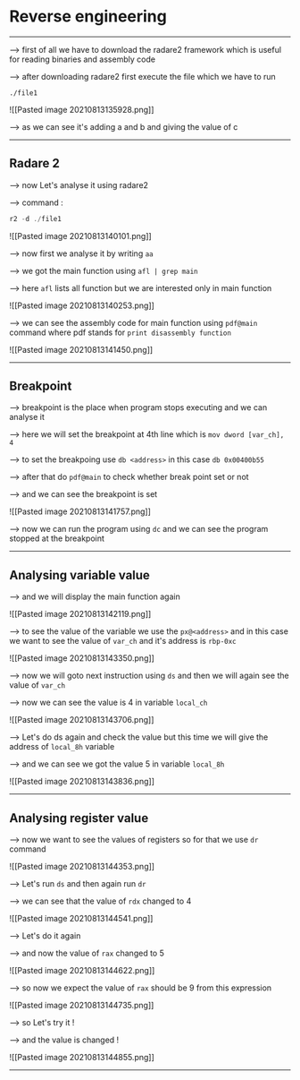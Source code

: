 # Reverse engineering 
-----

--> first of all we have to download the radare2 framework which is useful for reading binaries and assembly code 

--> after downloading radare2 first execute the file which we have to run 

`./file1`

![[Pasted image 20210813135928.png]]

--> as we can see it's adding a and b and giving the value of c

-------

## Radare 2 

--> now Let's analyse it using radare2 

--> command : 

```c
r2 -d ./file1
```

![[Pasted image 20210813140101.png]]

--> now first we analyse it by writing `aa`

--> we got the main function using `afl | grep main`

--> here `afl` lists all function but we are interested only in main function 

![[Pasted image 20210813140253.png]]

--> we can see the assembly code for main function using `pdf@main` command where pdf stands for `print disassembly function`

![[Pasted image 20210813141450.png]]

----

## Breakpoint

--> breakpoint is the place when program stops executing and we can analyse it 

--> here we will set the breakpoint at 4th line which is `mov dword [var_ch], 4`

--> to set the breakpoing use `db <address>` in this case `db 0x00400b55`

--> after that do `pdf@main` to check whether break point set or not 

--> and we can see the breakpoint is set

![[Pasted image 20210813141757.png]]

--> now we can run the program using `dc` and we can see the program stopped at the breakpoint 

-------

## Analysing variable value 

--> and we will display the main function again 

![[Pasted image 20210813142119.png]]

--> to see the value of the variable we use the `px@<address>` and in this case we want to see the value of `var_ch` and it's address is `rbp-0xc`

![[Pasted image 20210813143350.png]]

--> now we will goto next instruction using `ds` and then we will again see the value of `var_ch`

--> now we can see the value is 4 in variable `local_ch`

![[Pasted image 20210813143706.png]]

--> Let's do ds again and check the value but this time we will give the address of `local_8h` variable 

--> and we can see we got the value 5 in variable `local_8h`

![[Pasted image 20210813143836.png]]

-------

## Analysing register value 

--> now we want to see the values of registers so for that we use `dr` command 

![[Pasted image 20210813144353.png]]

--> Let's run `ds` and then again run `dr`  

--> we can see that the value of `rdx` changed to 4 

![[Pasted image 20210813144541.png]]

--> Let's do it again 

--> and now the value of `rax` changed to 5 

![[Pasted image 20210813144622.png]]

--> so now we  expect the value of `rax` should be 9 from this expression 

![[Pasted image 20210813144735.png]]

--> so Let's try it !

--> and the value is changed !

![[Pasted image 20210813144855.png]]

-------